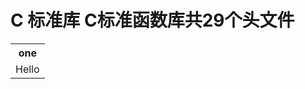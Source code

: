 # C 标准库 C标准函数库共29个头文件

<div>
<table border="0">
	<tr>
		<th>one</th>
	</tr>
	<tr>
		<td>Hello</td>
	</tr>
</table>
</div>